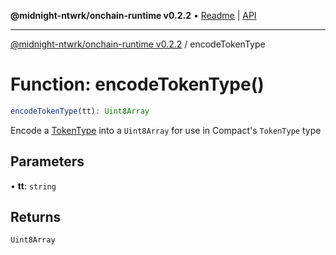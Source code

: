 **@midnight-ntwrk/onchain-runtime v0.2.2** • [Readme](../README.md) \| [API](../globals.md)

***

[@midnight-ntwrk/onchain-runtime v0.2.2](../README.md) / encodeTokenType

# Function: encodeTokenType()

```ts
encodeTokenType(tt): Uint8Array
```

Encode a [TokenType](../type-aliases/TokenType.md) into a `Uint8Array` for use in Compact's
`TokenType` type

## Parameters

• **tt**: `string`

## Returns

`Uint8Array`
